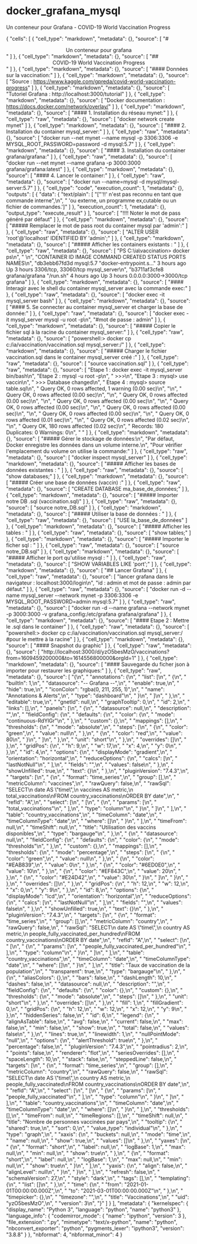 # docker_grafana_mysql
Un conteneur pour Grafana - COVID-19 World Vaccination Progress 


{
 "cells": [
  {
   "cell_type": "markdown",
   "metadata": {},
   "source": [
    "# <center>Un conteneur pour grafana</center>"
   ]
  },
  {
   "cell_type": "markdown",
   "metadata": {},
   "source": [
    "## <center>COVID-19 World Vaccination Progress</center>"
   ]
  },
  {
   "cell_type": "markdown",
   "metadata": {},
   "source": [
    "#### Données sur la vaccination:"
   ]
  },
  {
   "cell_type": "markdown",
   "metadata": {},
   "source": [
    "Source : https://www.kaggle.com/gpreda/covid-world-vaccination-progress"
   ]
  },
  {
   "cell_type": "markdown",
   "metadata": {},
   "source": [
    "Tutoriel Grafana : http://localhost:3000/tutorial"
   ]
  },
  {
   "cell_type": "markdown",
   "metadata": {},
   "source": [
    "Docker documentation : https://docs.docker.com/network/overlay/"
   ]
  },
  {
   "cell_type": "markdown",
   "metadata": {},
   "source": [
    "#### 1. Installation du réseau mynet:"
   ]
  },
  {
   "cell_type": "raw",
   "metadata": {},
   "source": [
    "docker network create mynet"
   ]
  },
  {
   "cell_type": "markdown",
   "metadata": {},
   "source": [
    "#### 2. Installation du container mysql_server:"
   ]
  },
  {
   "cell_type": "raw",
   "metadata": {},
   "source": [
    "docker run --net mynet --name mysql -p 3306:3306 -e MYSQL_ROOT_PASSWORD=password -d mysql:5.7"
   ]
  },
  {
   "cell_type": "markdown",
   "metadata": {},
   "source": [
    "#### 3. Installation du container grafana/grafana:"
   ]
  },
  {
   "cell_type": "raw",
   "metadata": {},
   "source": [
    "docker run --net mynet --name grafana -p 3000:3000 grafana/grafana:latest"
   ]
  },
  {
   "cell_type": "markdown",
   "metadata": {},
   "source": [
    "#### 4. Lancer le container:"
   ]
  },
  {
   "cell_type": "raw",
   "metadata": {},
   "source": [
    "docker run --name=mysql -d mysql/mysql-server:5.7"
   ]
  },
  {
   "cell_type": "code",
   "execution_count": 1,
   "metadata": {},
   "outputs": [
    {
     "data": {
      "text/plain": [
       "[\"'!!' n'est pas reconnu en tant que commande interne\",\n",
       " 'ou externe, un programme ex‚cutable ou un fichier de commandes.']"
      ]
     },
     "execution_count": 1,
     "metadata": {},
     "output_type": "execute_result"
    }
   ],
   "source": [
    "!!!! Noter le mot de pass généré par défaut"
   ]
  },
  {
   "cell_type": "markdown",
   "metadata": {},
   "source": [
    "##### Remplacer le mot de pass root du container mysql par 'admin':"
   ]
  },
  {
   "cell_type": "raw",
   "metadata": {},
   "source": [
    "ALTER USER 'root'@'localhost' IDENTIFIED BY 'admin';"
   ]
  },
  {
   "cell_type": "markdown",
   "metadata": {},
   "source": [
    "##### Afficher les containers existants : "
   ]
  },
  {
   "cell_type": "raw",
   "metadata": {},
   "source": [
    "PS C:\\ia\\vaccination> docker ps\n",
    "    \n",
    "CONTAINER ID   IMAGE             COMMAND                  CREATED       STATUS       PORTS                    NAMES\n",
    "db3ebb67fd3d   mysql:5.7         \"docker-entrypoint.s…\"   3 hours ago   Up 3 hours   3306/tcp, 33060/tcp      mysql_server\n",
    "b3711af3cfe8   grafana/grafana   \"/run.sh\"                4 hours ago   Up 3 hours   0.0.0.0:3000->3000/tcp   grafana"
   ]
  },
  {
   "cell_type": "markdown",
   "metadata": {},
   "source": [
    "#### Interagir avec le shell du container mysql_server avec la commande exec:"
   ]
  },
  {
   "cell_type": "raw",
   "metadata": {},
   "source": [
    "docker exec -it mysql_server bash"
   ]
  },
  {
   "cell_type": "markdown",
   "metadata": {},
   "source": [
    "#### 5. Se connecter au container mysql_server et charger la base de donnée:"
   ]
  },
  {
   "cell_type": "raw",
   "metadata": {},
   "source": [
    "docker exec -it mysql_server mysql -u root -p\n",
    "#mot de passe : admin"
   ]
  },
  {
   "cell_type": "markdown",
   "metadata": {},
   "source": [
    "##### Copier le fichier sql à la racine du container mysql_server:"
   ]
  },
  {
   "cell_type": "raw",
   "metadata": {},
   "source": [
    "powershell:> docker cp c:/ia/vaccination/vaccination.sql mysql_server:/"
   ]
  },
  {
   "cell_type": "markdown",
   "metadata": {},
   "source": [
    "##### Charger le fichier vaccination.sql dans le container mysql_server créé :"
   ]
  },
  {
   "cell_type": "raw",
   "metadata": {},
   "source": [
    "source vaccination.sql"
   ]
  },
  {
   "cell_type": "raw",
   "metadata": {},
   "source": [
    "Etape 1 : docker exec -it mysql_server bin/bash\n",
    "Etape 2 : mysql -u root -p\n",
    "    >>>\n",
    "Etape 3 : mysql> use vaccin\n",
    "    >>> Database changed\n",
    "        Etape 4 : mysql> source table.sql\n",
    "        Query OK, 0 rows affected, 1 warning (0.00 sec)\n",
    "\n",
    "        Query OK, 0 rows affected (0.00 sec)\n",
    "\n",
    "        Query OK, 0 rows affected (0.00 sec)\n",
    "\n",
    "        Query OK, 0 rows affected (0.00 sec)\n",
    "\n",
    "        Query OK, 0 rows affected (0.00 sec)\n",
    "\n",
    "        Query OK, 0 rows affected (0.00 sec)\n",
    "\n",
    "        Query OK, 0 rows affected (0.00 sec)\n",
    "\n",
    "        Query OK, 0 rows affected (0.01 sec)\n",
    "\n",
    "        Query OK, 0 rows affected (0.02 sec)\n",
    "\n",
    "        Query OK, 180 rows affected (0.02 sec)\n",
    "        Records: 180  Duplicates: 0  Warnings: 0\n",
    "        "
   ]
  },
  {
   "cell_type": "markdown",
   "metadata": {},
   "source": [
    "##### Gérer le stockage de données:\n",
    "Par défaut, Docker enregistre les données dans un volume interne.\n",
    "Pour vérifier l'emplacement du volume on utilise la commande:"
   ]
  },
  {
   "cell_type": "raw",
   "metadata": {},
   "source": [
    "docker inspect mysql_server"
   ]
  },
  {
   "cell_type": "markdown",
   "metadata": {},
   "source": [
    "##### Afficher les bases de données existantes : "
   ]
  },
  {
   "cell_type": "raw",
   "metadata": {},
   "source": [
    "show databases;"
   ]
  },
  {
   "cell_type": "markdown",
   "metadata": {},
   "source": [
    "##### Créer une base de données (vaccin) :"
   ]
  },
  {
   "cell_type": "raw",
   "metadata": {},
   "source": [
    "CREATE DATABASE ma_base_de_données;"
   ]
  },
  {
   "cell_type": "markdown",
   "metadata": {},
   "source": [
    "##### Importer notre DB .sql (vaccination.sql)"
   ]
  },
  {
   "cell_type": "raw",
   "metadata": {},
   "source": [
    "source notre_DB.sql"
   ]
  },
  {
   "cell_type": "markdown",
   "metadata": {},
   "source": [
    "##### Utiliser la base de données : "
   ]
  },
  {
   "cell_type": "raw",
   "metadata": {},
   "source": [
    "USE la_base_de_données"
   ]
  },
  {
   "cell_type": "markdown",
   "metadata": {},
   "source": [
    "##### Afficher les tables : "
   ]
  },
  {
   "cell_type": "raw",
   "metadata": {},
   "source": [
    "show tables;"
   ]
  },
  {
   "cell_type": "markdown",
   "metadata": {},
   "source": [
    "##### Importer le ficher sql : "
   ]
  },
  {
   "cell_type": "raw",
   "metadata": {},
   "source": [
    "source notre_DB.sql"
   ]
  },
  {
   "cell_type": "markdown",
   "metadata": {},
   "source": [
    "##### Afficher le port qu'utilise mysql : "
   ]
  },
  {
   "cell_type": "raw",
   "metadata": {},
   "source": [
    "SHOW VARIABLES LIKE 'port';"
   ]
  },
  {
   "cell_type": "markdown",
   "metadata": {},
   "source": [
    "## Lancer Grafana"
   ]
  },
  {
   "cell_type": "raw",
   "metadata": {},
   "source": [
    "lancer grafana dans le navigateur : localhost:3000/login\n",
    "id : admin et mot de passe : admin par défaut."
   ]
  },
  {
   "cell_type": "raw",
   "metadata": {},
   "source": [
    "docker run -d --name mysql_server --network mynet -p 3306:3306 -e MYSQL_ROOT_PASSWORD=admin mysql:5.7"
   ]
  },
  {
   "cell_type": "raw",
   "metadata": {},
   "source": [
    "docker run -d --name grafana --network mynet -p 3000:3000 -v grafana_config:/etc/grafana grafana/grafana"
   ]
  },
  {
   "cell_type": "markdown",
   "metadata": {},
   "source": [
    "#### Etape 2 : Mettre le .sql dans le container"
   ]
  },
  {
   "cell_type": "raw",
   "metadata": {},
   "source": [
    "powershell:> docker cp c:/ia/vaccination/vaccination.sql mysql_server:/ #pour le mettre à la racine"
   ]
  },
  {
   "cell_type": "markdown",
   "metadata": {},
   "source": [
    "#### Snapshot du graphic"
   ]
  },
  {
   "cell_type": "raw",
   "metadata": {},
   "source": [
    "http://localhost:3000/d/yzO5besMzO/vaccinations?from=1609459200000&to=1614556800000&orgId=1"
   ]
  },
  {
   "cell_type": "markdown",
   "metadata": {},
   "source": [
    "#### Sauvegarde du ficher json à importer pour restaurer les graphiques:"
   ]
  },
  {
   "cell_type": "raw",
   "metadata": {},
   "source": [
    "{\n",
    "  \"annotations\": {\n",
    "    \"list\": [\n",
    "      {\n",
    "        \"builtIn\": 1,\n",
    "        \"datasource\": \"-- Grafana --\",\n",
    "        \"enable\": true,\n",
    "        \"hide\": true,\n",
    "        \"iconColor\": \"rgba(0, 211, 255, 1)\",\n",
    "        \"name\": \"Annotations & Alerts\",\n",
    "        \"type\": \"dashboard\"\n",
    "      }\n",
    "    ]\n",
    "  },\n",
    "  \"editable\": true,\n",
    "  \"gnetId\": null,\n",
    "  \"graphTooltip\": 0,\n",
    "  \"id\": 2,\n",
    "  \"links\": [],\n",
    "  \"panels\": [\n",
    "    {\n",
    "      \"datasource\": null,\n",
    "      \"description\": \"\",\n",
    "      \"fieldConfig\": {\n",
    "        \"defaults\": {\n",
    "          \"color\": {\n",
    "            \"mode\": \"continuous-RdYlGr\"\n",
    "          },\n",
    "          \"custom\": {},\n",
    "          \"mappings\": [],\n",
    "          \"thresholds\": {\n",
    "            \"mode\": \"absolute\",\n",
    "            \"steps\": [\n",
    "              {\n",
    "                \"color\": \"green\",\n",
    "                \"value\": null\n",
    "              },\n",
    "              {\n",
    "                \"color\": \"red\",\n",
    "                \"value\": 80\n",
    "              }\n",
    "            ]\n",
    "          },\n",
    "          \"unit\": \"short\"\n",
    "        },\n",
    "        \"overrides\": []\n",
    "      },\n",
    "      \"gridPos\": {\n",
    "        \"h\": 9,\n",
    "        \"w\": 17,\n",
    "        \"x\": 4,\n",
    "        \"y\": 0\n",
    "      },\n",
    "      \"id\": 4,\n",
    "      \"options\": {\n",
    "        \"displayMode\": \"gradient\",\n",
    "        \"orientation\": \"horizontal\",\n",
    "        \"reduceOptions\": {\n",
    "          \"calcs\": [\n",
    "            \"lastNotNull\"\n",
    "          ],\n",
    "          \"fields\": \"\",\n",
    "          \"values\": false\n",
    "        },\n",
    "        \"showUnfilled\": true,\n",
    "        \"text\": {}\n",
    "      },\n",
    "      \"pluginVersion\": \"7.4.3\",\n",
    "      \"targets\": [\n",
    "        {\n",
    "          \"format\": \"time_series\",\n",
    "          \"group\": [],\n",
    "          \"metricColumn\": \"vaccines\",\n",
    "          \"rawQuery\": false,\n",
    "          \"rawSql\": \"SELECT\\n  date AS \\\"time\\\",\\n  vaccines AS metric,\\n  total_vaccinations\\nFROM country_vaccinations\\nORDER BY date\",\n",
    "          \"refId\": \"A\",\n",
    "          \"select\": [\n",
    "            [\n",
    "              {\n",
    "                \"params\": [\n",
    "                  \"total_vaccinations\"\n",
    "                ],\n",
    "                \"type\": \"column\"\n",
    "              }\n",
    "            ]\n",
    "          ],\n",
    "          \"table\": \"country_vaccinations\",\n",
    "          \"timeColumn\": \"date\",\n",
    "          \"timeColumnType\": \"date\",\n",
    "          \"where\": []\n",
    "        }\n",
    "      ],\n",
    "      \"timeFrom\": null,\n",
    "      \"timeShift\": null,\n",
    "      \"title\": \"Utilisation des vaccins disponibles\",\n",
    "      \"type\": \"bargauge\"\n",
    "    },\n",
    "    {\n",
    "      \"datasource\": null,\n",
    "      \"fieldConfig\": {\n",
    "        \"defaults\": {\n",
    "          \"color\": {\n",
    "            \"mode\": \"thresholds\"\n",
    "          },\n",
    "          \"custom\": {},\n",
    "          \"mappings\": [],\n",
    "          \"thresholds\": {\n",
    "            \"mode\": \"percentage\",\n",
    "            \"steps\": [\n",
    "              {\n",
    "                \"color\": \"green\",\n",
    "                \"value\": null\n",
    "              },\n",
    "              {\n",
    "                \"color\": \"#EAB839\",\n",
    "                \"value\": 0\n",
    "              },\n",
    "              {\n",
    "                \"color\": \"#6ED0E0\",\n",
    "                \"value\": 10\n",
    "              },\n",
    "              {\n",
    "                \"color\": \"#EF843C\",\n",
    "                \"value\": 20\n",
    "              },\n",
    "              {\n",
    "                \"color\": \"#E24D42\",\n",
    "                \"value\": 30\n",
    "              }\n",
    "            ]\n",
    "          }\n",
    "        },\n",
    "        \"overrides\": []\n",
    "      },\n",
    "      \"gridPos\": {\n",
    "        \"h\": 12,\n",
    "        \"w\": 12,\n",
    "        \"x\": 0,\n",
    "        \"y\": 9\n",
    "      },\n",
    "      \"id\": 8,\n",
    "      \"options\": {\n",
    "        \"displayMode\": \"lcd\",\n",
    "        \"orientation\": \"horizontal\",\n",
    "        \"reduceOptions\": {\n",
    "          \"calcs\": [\n",
    "            \"lastNotNull\"\n",
    "          ],\n",
    "          \"fields\": \"\",\n",
    "          \"values\": false\n",
    "        },\n",
    "        \"showUnfilled\": true,\n",
    "        \"text\": {}\n",
    "      },\n",
    "      \"pluginVersion\": \"7.4.3\",\n",
    "      \"targets\": [\n",
    "        {\n",
    "          \"format\": \"time_series\",\n",
    "          \"group\": [],\n",
    "          \"metricColumn\": \"country\",\n",
    "          \"rawQuery\": false,\n",
    "          \"rawSql\": \"SELECT\\n  date AS \\\"time\\\",\\n  country AS metric,\\n  people_fully_vaccinated_per_hundred\\nFROM country_vaccinations\\nORDER BY date\",\n",
    "          \"refId\": \"A\",\n",
    "          \"select\": [\n",
    "            [\n",
    "              {\n",
    "                \"params\": [\n",
    "                  \"people_fully_vaccinated_per_hundred\"\n",
    "                ],\n",
    "                \"type\": \"column\"\n",
    "              }\n",
    "            ]\n",
    "          ],\n",
    "          \"table\": \"country_vaccinations\",\n",
    "          \"timeColumn\": \"date\",\n",
    "          \"timeColumnType\": \"date\",\n",
    "          \"where\": []\n",
    "        }\n",
    "      ],\n",
    "      \"title\": \"Taux de vaccination de la population\",\n",
    "      \"transparent\": true,\n",
    "      \"type\": \"bargauge\"\n",
    "    },\n",
    "    {\n",
    "      \"aliasColors\": {},\n",
    "      \"bars\": false,\n",
    "      \"dashLength\": 10,\n",
    "      \"dashes\": false,\n",
    "      \"datasource\": null,\n",
    "      \"description\": \"\",\n",
    "      \"fieldConfig\": {\n",
    "        \"defaults\": {\n",
    "          \"color\": {},\n",
    "          \"custom\": {},\n",
    "          \"thresholds\": {\n",
    "            \"mode\": \"absolute\",\n",
    "            \"steps\": []\n",
    "          },\n",
    "          \"unit\": \"short\"\n",
    "        },\n",
    "        \"overrides\": []\n",
    "      },\n",
    "      \"fill\": 1,\n",
    "      \"fillGradient\": 0,\n",
    "      \"gridPos\": {\n",
    "        \"h\": 12,\n",
    "        \"w\": 12,\n",
    "        \"x\": 12,\n",
    "        \"y\": 9\n",
    "      },\n",
    "      \"hiddenSeries\": false,\n",
    "      \"id\": 6,\n",
    "      \"legend\": {\n",
    "        \"alignAsTable\": false,\n",
    "        \"avg\": false,\n",
    "        \"current\": false,\n",
    "        \"max\": false,\n",
    "        \"min\": false,\n",
    "        \"show\": true,\n",
    "        \"total\": false,\n",
    "        \"values\": false\n",
    "      },\n",
    "      \"lines\": true,\n",
    "      \"linewidth\": 1,\n",
    "      \"nullPointMode\": \"null\",\n",
    "      \"options\": {\n",
    "        \"alertThreshold\": true\n",
    "      },\n",
    "      \"percentage\": false,\n",
    "      \"pluginVersion\": \"7.4.3\",\n",
    "      \"pointradius\": 2,\n",
    "      \"points\": false,\n",
    "      \"renderer\": \"flot\",\n",
    "      \"seriesOverrides\": [],\n",
    "      \"spaceLength\": 10,\n",
    "      \"stack\": false,\n",
    "      \"steppedLine\": false,\n",
    "      \"targets\": [\n",
    "        {\n",
    "          \"format\": \"time_series\",\n",
    "          \"group\": [],\n",
    "          \"metricColumn\": \"country\",\n",
    "          \"rawQuery\": false,\n",
    "          \"rawSql\": \"SELECT\\n  date AS \\\"time\\\",\\n  country AS metric,\\n  people_fully_vaccinated\\nFROM country_vaccinations\\nORDER BY date\",\n",
    "          \"refId\": \"A\",\n",
    "          \"select\": [\n",
    "            [\n",
    "              {\n",
    "                \"params\": [\n",
    "                  \"people_fully_vaccinated\"\n",
    "                ],\n",
    "                \"type\": \"column\"\n",
    "              }\n",
    "            ]\n",
    "          ],\n",
    "          \"table\": \"country_vaccinations\",\n",
    "          \"timeColumn\": \"date\",\n",
    "          \"timeColumnType\": \"date\",\n",
    "          \"where\": []\n",
    "        }\n",
    "      ],\n",
    "      \"thresholds\": [],\n",
    "      \"timeFrom\": null,\n",
    "      \"timeRegions\": [],\n",
    "      \"timeShift\": null,\n",
    "      \"title\": \"Nombre de personnes vaccinées par pays\",\n",
    "      \"tooltip\": {\n",
    "        \"shared\": true,\n",
    "        \"sort\": 0,\n",
    "        \"value_type\": \"individual\"\n",
    "      },\n",
    "      \"type\": \"graph\",\n",
    "      \"xaxis\": {\n",
    "        \"buckets\": null,\n",
    "        \"mode\": \"time\",\n",
    "        \"name\": null,\n",
    "        \"show\": true,\n",
    "        \"values\": []\n",
    "      },\n",
    "      \"yaxes\": [\n",
    "        {\n",
    "          \"format\": \"short\",\n",
    "          \"label\": null,\n",
    "          \"logBase\": 1,\n",
    "          \"max\": null,\n",
    "          \"min\": null,\n",
    "          \"show\": true\n",
    "        },\n",
    "        {\n",
    "          \"format\": \"short\",\n",
    "          \"label\": null,\n",
    "          \"logBase\": 1,\n",
    "          \"max\": null,\n",
    "          \"min\": null,\n",
    "          \"show\": true\n",
    "        }\n",
    "      ],\n",
    "      \"yaxis\": {\n",
    "        \"align\": false,\n",
    "        \"alignLevel\": null\n",
    "      }\n",
    "    }\n",
    "  ],\n",
    "  \"refresh\": false,\n",
    "  \"schemaVersion\": 27,\n",
    "  \"style\": \"dark\",\n",
    "  \"tags\": [],\n",
    "  \"templating\": {\n",
    "    \"list\": []\n",
    "  },\n",
    "  \"time\": {\n",
    "    \"from\": \"2021-01-01T00:00:00.000Z\",\n",
    "    \"to\": \"2021-03-01T00:00:00.000Z\"\n",
    "  },\n",
    "  \"timepicker\": {},\n",
    "  \"timezone\": \"\",\n",
    "  \"title\": \"Vaccinations\",\n",
    "  \"uid\": \"yzO5besMzO\",\n",
    "  \"version\": 3\n",
    "}"
   ]
  }
 ],
 "metadata": {
  "kernelspec": {
   "display_name": "Python 3",
   "language": "python",
   "name": "python3"
  },
  "language_info": {
   "codemirror_mode": {
    "name": "ipython",
    "version": 3
   },
   "file_extension": ".py",
   "mimetype": "text/x-python",
   "name": "python",
   "nbconvert_exporter": "python",
   "pygments_lexer": "ipython3",
   "version": "3.8.8"
  }
 },
 "nbformat": 4,
 "nbformat_minor": 4
}
